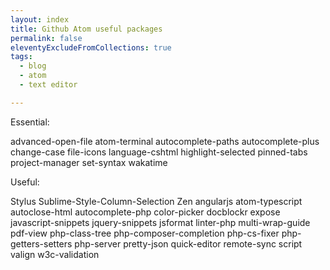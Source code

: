 ```yaml
---
layout: index
title: Github Atom useful packages
permalink: false
eleventyExcludeFromCollections: true
tags:
  - blog
  - atom
  - text editor

---
```


Essential:

advanced-open-file
atom-terminal
autocomplete-paths
autocomplete-plus
change-case
file-icons
language-cshtml
highlight-selected
pinned-tabs
project-manager
set-syntax
wakatime

Useful:

Stylus
Sublime-Style-Column-Selection
Zen
angularjs
atom-typescript
autoclose-html
autocomplete-php
color-picker
docblockr
expose
javascript-snippets
jquery-snippets
jsformat
linter-php
multi-wrap-guide
pdf-view
php-class-tree
php-composer-completion
php-cs-fixer
php-getters-setters
php-server
pretty-json
quick-editor
remote-sync
script
valign
w3c-validation
